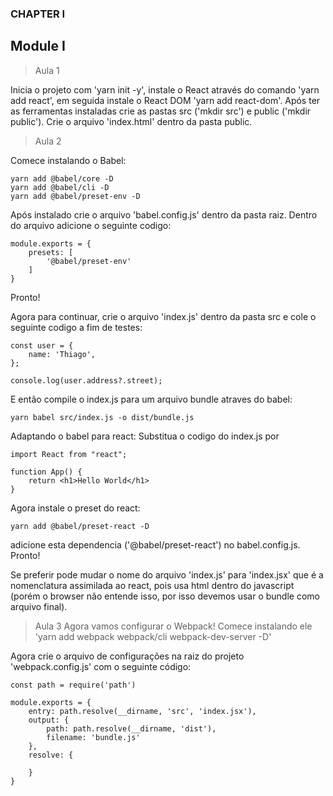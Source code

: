 ### CHAPTER I
## Module I
> Aula 1

Inicia o projeto com 'yarn init -y', instale o React através do comando 'yarn add react', em seguida instale o React DOM 'yarn add react-dom'. Após ter as ferramentas instaladas crie as pastas src ('mkdir src') e public ('mkdir public').
Crie o arquivo 'index.html' dentro da pasta public.

> Aula 2

Comece instalando o Babel:
``` 
yarn add @babel/core -D
yarn add @babel/cli -D
yarn add @babel/preset-env -D
``` 
Após instalado crie o arquivo 'babel.config.js' dentro da pasta raiz.
Dentro do arquivo adicione o seguinte codigo:
```
module.exports = {
    presets: [
        '@babel/preset-env'
    ]
}
```
Pronto!

Agora para continuar, crie o arquivo 'index.js' dentro da pasta src e cole o seguinte codigo a fim de testes:
```
const user = {
    name: 'Thiago',
};

console.log(user.address?.street);
```
E então   compile o index.js para um arquivo bundle atraves do babel:
```
yarn babel src/index.js -o dist/bundle.js
```

Adaptando o babel para react:
Substitua o codigo do index.js por
```
import React from "react";

function App() {
    return <h1>Hello World</h1>
}
```
Agora instale o preset do react:
```
yarn add @babel/preset-react -D
```
adicione esta dependencia ('@babel/preset-react') no babel.config.js.
Pronto!

Se preferir pode mudar o nome do arquivo 'index.js' para 'index.jsx' que é a nomenclatura assimilada ao react, pois usa html dentro do javascript (porém o browser não entende isso, por isso devemos usar o bundle como arquivo final).

> Aula 3
Agora vamos configurar o Webpack!
Comece instalando ele 'yarn add webpack webpack/cli webpack-dev-server -D'

Agora crie o arquivo de configurações na raiz do projeto 'webpack.config.js' com o seguinte código:
```
const path = require('path')

module.exports = {
    entry: path.resolve(__dirname, 'src', 'index.jsx'),
    output: {
        path: path.resolve(__dirname, 'dist'),
        filename: 'bundle.js'
    },
    resolve: {

    }
}
```
